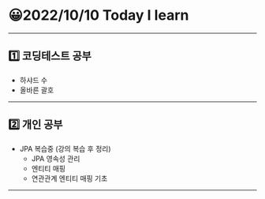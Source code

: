 # 😀2022/10/10 Today I learn
-------------------------
## 1️⃣ 코딩테스트 공부
  * 하샤드 수
  * 올바른 괄호
------------------------
## 2️⃣ 개인 공부
  * JPA 복습중 (강의 복습 후 정리)
    * JPA 영속성 관리
    * 엔티티 매핑
    * 연관관계 엔티티 매핑 기초
-------------------------
